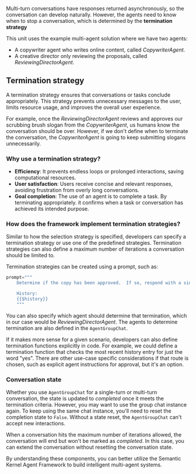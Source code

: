 Multi-turn conversations have responses returned asynchronously, so the conversation can develop naturally. However, the agents need to know when to stop a conversation, which is determined by the **termination strategy**

This unit uses the example multi-agent solution where we have two agents:

- A copywriter agent who writes online content, called _CopywriterAgent_.
- A creative director only reviewing the proposals, called _ReviewingDirectorAgent_.

## Termination strategy

A termination strategy ensures that conversations or tasks conclude appropriately. This strategy prevents unnecessary messages to the user, limits resource usage, and improves the overall user experience.

For example, once the _ReviewingDirectorAgent_ reviews and approves our scrubbing brush slogan from the _CopywriterAgent_, us humans know the conversation should be over. However, if we don't define when to terminate the conversation, the _CopywriterAgent_ is going to keep submitting slogans unnecessarily.

### Why use a termination strategy?

- **Efficiency**: It prevents endless loops or prolonged interactions, saving computational resources.
- **User satisfaction**: Users receive concise and relevant responses, avoiding frustration from overly long conversations.
- **Goal completion**: The use of an agent is to complete a task. By terminating appropriately. it confirms when a task or conversation has achieved its intended purpose.

### How does the framework implement termination strategies?

Similar to how the selection strategy is specified, developers can specify a termination strategy or use one of the predefined strategies. Termination strategies can also define a maximum number of iterations a conversation should be limited to.

Termination strategies can be created using a prompt, such as:

```python
prompt="""
    Determine if the copy has been approved.  If so, respond with a single word: yes

    History:
    {{$history}}
    """
```

You can also specify which agent should determine that termination, which in our case would be _ReviewingDirectorAgent_. The agents to determine termination are also defined in the `AgentGroupChat`.

If it makes more sense for a given scenario, developers can also define termination functions explicitly in code. For example, we could define a termination function that checks the most recent history entry for just the word "yes". There are other use-case specific considerations if that route is chosen, such as explicit agent instructions for approval, but it's an option.

### Conversation state

Whether you use `AgentGroupChat` for a single-turn or multi-turn conversation, the state is updated to _completed_ once it meets the termination criteria. However, you may want to use the group chat instance again. To keep using the same chat instance, you'll need to reset the completion state to `False`. Without a state reset, the `AgentGroupChat` can't accept new interactions.

When a conversation hits the maximum number of iterations allowed, the conversation will end but won't be marked as _completed_. In this case, you can extend the conversation without resetting the conversation state.

By understanding these components, you can better utilize the Semantic Kernel Agent Framework to build intelligent multi-agent systems.